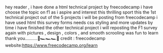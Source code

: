 hey reader , i have done a html technical project by freecodecamp 
i have choose the topic on f1 as i aspire and interest this thrilling sport 
this the 1st technical project out of the 5 projects i will be posting from freecodecamp
i have used html 
this survey forms needs css styling and more updates 
by time i have finished the other technical project
i will reposting the F1 survey again with pictures , design , colors , and 
smooth scrooling 
was fun to learn 
thank you..........🚥🏎️🏎️🏎️🚥
credit : freecodecamp
website:https://www.freecodecamp.org/learn
